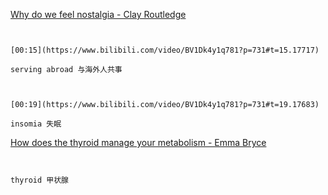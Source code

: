 [Why do we feel nostalgia - Clay Routledge](https://www.bilibili.com/video/BV1Dk4y1q781?p=731)

```ad-note


[00:15](https://www.bilibili.com/video/BV1Dk4y1q781?p=731#t=15.17717)

serving abroad 与海外人共事

```

```ad-note


[00:19](https://www.bilibili.com/video/BV1Dk4y1q781?p=731#t=19.17683)

insomia 失眠

```

[How does the thyroid manage your metabolism - Emma Bryce](https://www.bilibili.com/video/BV1Dk4y1q781?p=732)

```ad-note


thyroid 甲状腺

```